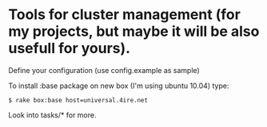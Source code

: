 # Tools for cluster management (for my projects, but maybe it will be also usefull for yours).

Define your configuration (use config.example as sample)

To install :base package on new box (I'm using ubuntu 10.04) type:

    $ rake box:base host=universal.4ire.net
    
Look into tasks/* for more.